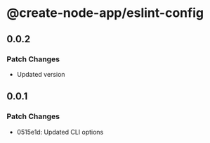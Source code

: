 # @create-node-app/eslint-config

## 0.0.2

### Patch Changes

- Updated version

## 0.0.1

### Patch Changes

- 0515e1d: Updated CLI options
